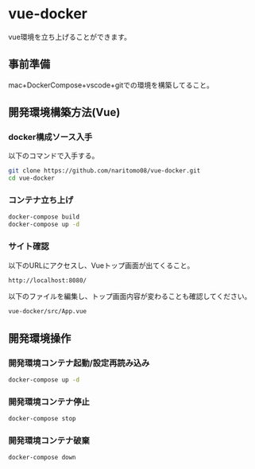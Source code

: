 # vue-docker

vue環境を立ち上げることができます。

## 事前準備

mac+DockerCompose+vscode+gitでの環境を構築してること。

## 開発環境構築方法(Vue)

### docker構成ソース入手

以下のコマンドで入手する。

```bash
git clone https://github.com/naritomo08/vue-docker.git
cd vue-docker
```

### コンテナ立ち上げ

```bash
docker-compose build
docker-compose up -d
```

### サイト確認

以下のURLにアクセスし、Vueトップ画面が出てくること。

```bash
http://localhost:8080/
```

以下のファイルを編集し、トップ画面内容が変わることも確認してください。

```bash
vue-docker/src/App.vue
```

## 開発環境操作

### 開発環境コンテナ起動/設定再読み込み

```bash
docker-compose up -d
```

### 開発環境コンテナ停止

```bash
docker-compose stop
```

### 開発環境コンテナ破棄

```bash
docker-compose down
```